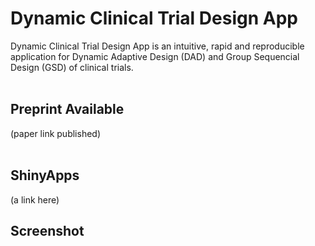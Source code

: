 # Dynamic Clinical Trial Design App
Dynamic Clinical Trial Design App is an intuitive, rapid and reproducible application for Dynamic Adaptive Design (DAD) and Group Sequencial Design (GSD) of clinical trials.
<br>
<br>
## Preprint Available
(paper link published)
<br>
<br>
## ShinyApps
(a link here)

## Screenshot

